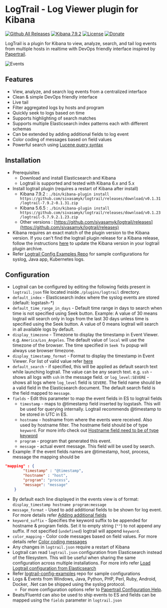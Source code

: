 # LogTrail - Log Viewer plugin for Kibana

[![Github All Releases](https://img.shields.io/github/downloads/sivasamyk/logtrail/total.svg)](https://github.com/sivasamyk/logtrail/releases) [![Kibana 7.9.2](https://img.shields.io/badge/Kibana-v7.9.2-blue.svg)](https://www.elastic.co/guide/en/kibana/7.5/release-notes-7.9.2.html)
[![License](https://img.shields.io/github/license/sivasamyk/logtrail.svg)](https://github.com/sivasamyk/logtrail) [![Donate](https://img.shields.io/badge/Donate-PayPal-green.svg)](https://paypal.me/sivasamyk)

LogTrail is a plugin for Kibana to view, analyze, search, and tail log events from multiple hosts in realtime with DevOps friendly interface inspired by [Papertrail](https://papertrailapp.com/).

![Events](screenshot.png)

Features
--------
 - View, analyze, and search log events from a centralized interface
 - Clean & simple DevOps friendly interface
 - Live tail
 - Filter aggregated logs by hosts and program
 - Quickly seek to logs based on time
 - Supports highlighting of search matches
 - Supports multiple Elasticsearch index patterns each with different schemas
 - Can be extended by adding additional fields to log event
 - Color coding of messages based on field values
 - Powerful search using [Lucene query syntax](https://www.elastic.co/guide/en/kibana/current/lucene-query.html)

Installation
------------
- Prerequisites
  - Download and install Elasticsearch and Kibana
  - Logtrail is supported and tested with Kibana 6.x and 5.x
- Install logtrail plugin (requires a restart of Kibana after install)
  - Kibana 7.9.2 : `./bin/kibana-plugin install https://github.com/sivasamyk/logtrail/releases/download/v0.1.31/logtrail-7.9.2-0.1.31.zip`
  - Kibana 5.6.5 : `./bin/kibana-plugin install https://github.com/sivasamyk/logtrail/releases/download/v0.1.23/logtrail-5.7.9.2.1.23.zip`
  - Other versions : [https://github.com/sivasamyk/logtrail/releases](https://github.com/sivasamyk/logtrail/releases)
- Kibana requires an exact match of the plugin version to the Kibana version. If you can't find the logtrail plugin release for a Kibana release, follow the instructions [here](docs/how_to.md#2-update-kibanaversion-in-logtrail-plugin-archive) to update the Kibana version in your logtrail plugin archive.
- Refer [Logtrail Config Examples Repo](https://github.com/sivasamyk/logtrail-config-examples) for sample configurations for syslog, Java app, Kubernetes logs.

Configuration
-------------
- Logtrail can be configured by editing the following fields present in `logtrail.json` file located inside`./plugins/logtrail` directory.
- `default_index` - Elasticsearch index where the syslog events are stored (default: logstash-*)
- `default_time_range_in_days` - Default time range in days to search when time is not specified using Seek button.
    Example: A value of 30 means logtrail will search only in logs from the last 30 days unless time is specified using the Seek button.
    A value of 0 means logtrail will search in all available logs by default.
- `display_timezone` - Timezone to display the timestamp in Event Viewer. e.g. `America/Los_Angeles`. The default value of `local` will use the timezone of the browser. The time specified in `Seek To` popup will always use browser timezone.
- `display_timestamp_format` - Format to display the timestamp in Event Viewer. For list of valid value refer [here](http://momentjs.com/docs/#/displaying/)
- `default_search` - if specified, this will be applied as default search text while launching logtrail. The value can be any search text. e.g. `ssh` - shows all logs with `ssh` in the message field. or `log_level:SEVERE` - shows all logs where `log_level` field is `SEVERE`. The field name should be a valid field in the Elasticsearch document. The default search field is the field mapped to `message`.
- `fields` - Edit this parameter to map the event fields in ES to logtrail fields
    - `timestamp` - maps to @timestamp field inserted by logstash. This will be used for querying internally. Logtrail recommends @timestamp to be stored in UTC in ES.
    - `hostname` - hostname from where the events were received. Also used by hostname filter. The hostname field should be of type `keyword`. For more info check out [Hostname field need to be of type keyword](docs/how_to.md#1-hostname-field-need-to-be-of-type-keyword)
    - `program` - program that generated this event.
    - `message` - actual event message. This field will be used by search.
- Example:  If the event fields names are @timestamp, host, process, message the mapping should be
```json
"mapping" : {
        "timestamp" : "@timestamp",
        "hostname" : "host",
        "program": "process",
        "message": "message"
    }
```
- By default each line displayed in the events view is of format:
  `display_timestamp hostname program:message`
- `message_format` - Used to add additional fields to be shown for log event. For more details refer [Adding additional fields](docs/add_fields.md)
- `keyword_suffix` - Specifies the keyword suffix to be appended for hostname & program fields. Set it to empty string (`""`) to not append any suffix. If not specified (`undefined`) logtrail will append `keyword`.
- `color_mapping` - Color code messages based on field values. For more details refer [Color coding messages](docs/color_mapping.md)
- Any changes in `logtrail.json` require a restart of Kibana
- Logtrail can read `logtrail.json` configuration from Elasticsearch instead of the filesystem. This will be useful when sharing the same configuration across multiple installations. For more info refer [Load Logtrail configuration from Elasticsearch](https://github.com/sivasamyk/logtrail/blob/master/docs/how_to.md#3-load-logtrail-configuration-from-elasticsearch)
- Refer [logtrail-config-examples](https://github.com/sivasamyk/logtrail-config-examples) repo for sample configurations 
- Logs & Events from Windows, Java, Python, PHP, Perl, Ruby, Android, Docker, .Net can be shipped using the syslog protocol.
  - For more configuration options refer to [Papertrail Configuration Help](http://help.papertrailapp.com/).
- Beats/Fluentd can also be used to ship events to ES and fields can be mapped using the `fields` parameter in `logtrail.json`
